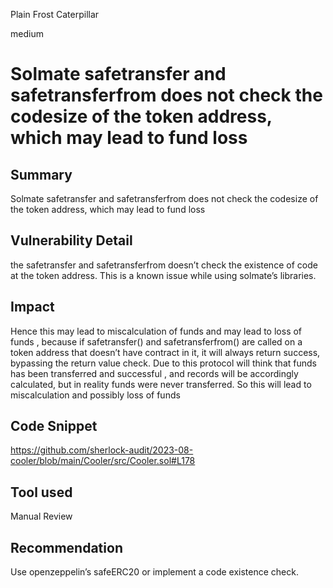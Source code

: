 Plain Frost Caterpillar

medium

# Solmate safetransfer and safetransferfrom does not check the codesize of the token address, which may lead to fund loss
## Summary
Solmate safetransfer and safetransferfrom does not check the codesize of the token address, which may lead to fund loss
## Vulnerability Detail
the safetransfer and safetransferfrom doesn’t check the existence of code at the token address. This is a known issue while using solmate’s libraries.

## Impact
Hence this may lead to miscalculation of funds and may lead to loss of funds , because if safetransfer() and safetransferfrom() are called on a token address that doesn’t have contract in it, it will always return success, bypassing the return value check. Due to this protocol will think that funds has been transferred and successful , and records will be accordingly calculated, but in reality funds were never transferred.
So this will lead to miscalculation and possibly loss of funds
## Code Snippet
https://github.com/sherlock-audit/2023-08-cooler/blob/main/Cooler/src/Cooler.sol#L178
## Tool used

Manual Review

## Recommendation
Use openzeppelin’s safeERC20 or implement a code existence check.

